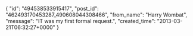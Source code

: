  {
   "id": "494538533915417",
   "post_id": "462493170453287_490608044308466",
   "from_name": "Harry Wombat",
   "message": "IT was my first formal request.",
   "created_time": "2013-03-21T06:32:27+0000"
 }
